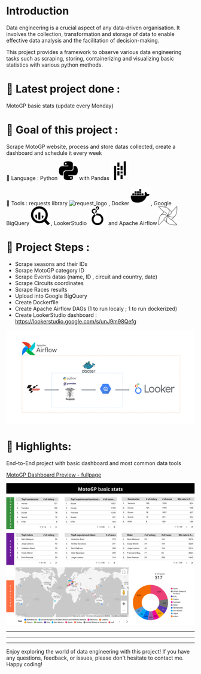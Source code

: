 # Introduction

Data engineering is a crucial aspect of any data-driven organisation. It involves the collection, transformation and storage of data to enable effective data analysis and the facilitation of decision-making.

This project provides a framework to observe various data engineering tasks such as scraping, storing, containerizing and visualizing basic statistics with various python methods.

# **🚀 Latest project done :**

MotoGP basic stats (update every Monday)

# 🚀 Goal of this project :
Scrape MotoGP website, process and store datas collected, create a dashboard and schedule it every week

🔹 Language : Python <img src="./icons/python.svg" alt="request_logo" width="50" height="50"> with Pandas <img src="./icons/pandas.svg" alt="request_logo" width="50" height="50">

🔹 Tools : requests library <img src="https://requests.readthedocs.io/en/latest/_static/requests-sidebar.png" alt="request_logo" width="50" height="50"> , Docker <img src="./icons/docker.svg" alt="request_logo" width="50" height="50"> , Google BigQuery <img src="./icons/googlebigquery.svg" alt="request_logo" width="50" height="50"> , LookerStudio <img src="./icons/looker.svg" alt="request_logo" width="50" height="50"> and Apache Airflow <img src="./icons/apacheairflow.svg" alt="request_logo" width="50" height="50">

# 🚀 Project Steps :

- Scrape seasons and their IDs
- Scrape MotoGP category ID
- Scrape Events datas (name, ID , circuit and country, date)
- Scrape Circuits coordinates
- Scrape Races results
- Upload into Google BigQuery
- Create Dockerfile
- Create Apache Airflow DAGs (1 to run localy ; 1 to run dockerized)
- Create LookerStudio dashboard : https://lookerstudio.google.com/s/unJ9m98Qefg

<img src="./icons/MotoGP_project.png" alt="request_logo">

# 🚀 Highlights:

End-to-End project with basic dashboard and most common data tools

[MotoGP Dashboard Preview - fullpage](./icons/MotoGP_Basics_Stats_dashboard.pdf)

![MotoGP Dashboard Preview - embedded](./icons/MotoGP_Basics_Stats_dashboard-1.png)


---
---
---

Enjoy exploring the world of data engineering with this project! If you have any questions, feedback, or issues, please don't hesitate to contact me. Happy coding!

